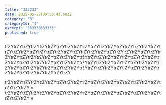 ```yaml
---
title: "333333"
date: 2025-05-27T09:50:43.603Z
category: "3"
categoryId: "4"
excerpt: "333333333333"
published: true
---
```

trZYtrZYtrZYtrZYtrZYtrZYtrZYtrZYtrZYtrZYtrZYtrZYtrZYtrZYtrZYtrZYtrZYtrZYtrZYtrZYtrZYtrZYtrZYtrZYtrZYtrZYtrZYtrZYtrZYtrZYtrZYtrZYtrZYtrZYtrZYtrZYtrZYtrZYtrZYtrZYtrZYtrZYtrZYtrZYtrZYtrZYtrZYtrZYtrZYtrZYtrZYtrZYtrZYtrZYtrZYtrZYtrZYtrZYtrZYtrZYtrZYtrZYtrZYtrZYtrZYtrZYtrZYtrZYtrZYtrZYtrZYtrZYtrZYtrZYtrZYtrZYtrZYtrZYtrZYtrZYtrZYtrZYtrZYtrZYtrZYtrZYtrZYtrZYtrZYtrZYtrZYtrZYtrZYtrZYtrZYtrZYtrZYtrZY

trZYtrZYtrZYtrZYtrZYtrZYtrZYtrZYtrZYtrZYtrZYtrZYtrZYtrZYtrZYtrZYtrZYtrZYtrZYtrZYtrZY
v
trZYtrZYtrZYtrZYtrZYtrZYtrZYtrZYtrZYtrZYtrZYtrZYtrZYtrZYtrZYtrZYtrZYtrZYtrZYtrZYtrZY
v
